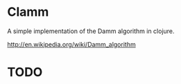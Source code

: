 # Clamm

A simple implementation of the Damm algorithm in clojure.

http://en.wikipedia.org/wiki/Damm_algorithm

# TODO

